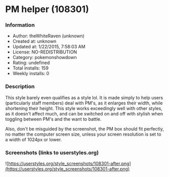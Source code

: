 # PM helper (108301)

### Information
- Author: theWhiteRaven (unknown)
- Created at: unknown
- Updated at: 1/22/2015, 7:58:03 AM
- License: NO-REDISTRIBUTION
- Category: pokemonshowdown
- Rating: undefined
- Total installs: 159
- Weekly installs: 0


### Description
This style barely even qualifies as a style lol. It is made simply to help users (particularly staff members) deal with PM's, as it enlarges their width, while shortening their height.
This style works exceedingly well with other styles, as it doesn't affect much, and can be switched on and off with stylish when toggling between PM's and the want to battle.

Also, don't be misguided by the screenshot, the PM box should fit perfectly, no matter the computer screen size, unless your screen resolution is set to a width of 1024px or lower.


### Screenshots (links to userstyles.org)
![https://userstyles.org/style_screenshots/108301-after.png](https://userstyles.org/style_screenshots/108301-after.png)


